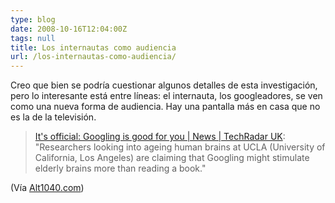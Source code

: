 ```yaml
---
type: blog
date: 2008-10-16T12:04:00Z
tags: null
title: Los internautas como audiencia
url: /los-internautas-como-audiencia/
---
```


Creo que bien se podría cuestionar algunos detalles de esta investigación, pero lo interesante está entre líneas: el internauta, los googleadores, se ven como una nueva forma de audiencia. Hay una pantalla más en casa que no es la de la televisión.

<a href="http://www.techradar.com/news/internet/official-googling-is-good-for-you-475930"></a><blockquote><a href="http://www.techradar.com/news/internet/official-googling-is-good-for-you-475930">It's official: Googling is good for you | News | TechRadar UK</a>: "Researchers looking into ageing human brains at UCLA (University of California, Los Angeles) are claiming that Googling might stimulate elderly brains more than reading a book."</blockquote>

(Vía <a href="http://alt1040.com/2008/10/navegar-por-la-red-podria-estimular-tu-cerebro/">Alt1040.com</a>)